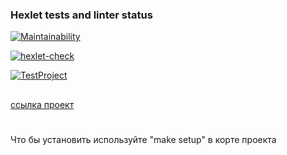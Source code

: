 ### Hexlet tests and linter status
[![Maintainability](https://api.codeclimate.com/v1/badges/d9ac339ab403823ff84d/maintainability)](https://codeclimate.com/github/Shablii/php-project-lvl4/maintainability)

[![hexlet-check](https://github.com/Shablii/php-project-lvl4/actions/workflows/hexlet-check.yml/badge.svg)](https://github.com/Shablii/php-project-lvl4/actions/workflows/hexlet-check.yml)

[![TestProject](https://github.com/Shablii/php-project-lvl4/actions/workflows/Tests.yml/badge.svg)](https://github.com/Shablii/php-project-lvl4/actions/workflows/Tests.yml)
##
[ссылка проект](https://lvl4.herokuapp.com)

#
Что бы установить используйте "make setup" в корте проекта




